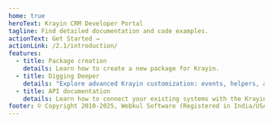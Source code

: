 ```yaml
---
home: true
heroText: Krayin CRM Developer Portal
tagline: Find detailed documentation and code examples.
actionText: Get Started →
actionLink: /2.1/introduction/
features:
  - title: Package creation
    details: Learn how to create a new package for Krayin.
  - title: Digging Deeper
    details: "Explore advanced Krayin customization: events, helpers, and overriding core models."
  - title: API documentation
    details: Learn how to connect your existing systems with the Krayin API.
footer: © Copyright 2010-2025, Webkul Software (Registered in India/USA). All rights reserved.
---
```

